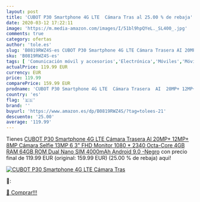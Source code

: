 ```yaml
---
layout: post
title: 'CUBOT P30 Smartphone 4G LTE  Cámara Tras al 25.00 % de rebaja'
date: 2020-03-12 17:22:11
image: 'https://m.media-amazon.com/images/I/51bl9hpQYeL._SL400_.jpg'
comments: true
category: ofertas
author: 'tole.es'
slug: 'B0819RWZ4S-es CUBOT P30 Smartphone 4G LTE Cámara Trasera AI 20MP+ 12MP+...'
sku: 'B0819RWZ4S-es'
tags: [ 'Comunicación móvil y accesorios','Electrónica','Móviles','Móviles y smartphones libres','Smartwatches','Tecnología para vestir','android', ]
actualPrice: 119.99 EUR
currency: EUR
price: 119.99
comparePrice: 159.99 EUR
prodname: 'CUBOT P30 Smartphone 4G LTE  Cámara Trasera  AI  20MP+ 12MP+ 8MP Cámara Selfie 13MP  6 3" FHD Monitor  1080 * 2340  Octa-Core 4GB RAM 64GB ROM Dual Nano SIM 4000mAh Android 9.0 -Negro'
country: 'es'
flag: '🇪🇸'
brand: ''
buyurl: 'https://www.amazon.es/dp/B0819RWZ4S/?tag=tolees-21'
descuento: '25.00'
average: '119.99'
---
```


Tienes [CUBOT P30 Smartphone 4G LTE  Cámara Trasera  AI  20MP+ 12MP+ 8MP Cámara Selfie 13MP  6 3" FHD Monitor  1080 * 2340  Octa-Core 4GB RAM 64GB ROM Dual Nano SIM 4000mAh Android 9.0 -Negro](https://www.amazon.es/dp/B0819RWZ4S/?tag=tolees-21) con precio final de  119.99 EUR (original: 159.99 EUR) (25.00 %  de rebaja) aqui!

[![CUBOT P30 Smartphone 4G LTE  Cámara Tras](https://m.media-amazon.com/images/I/51bl9hpQYeL._SL400_.jpg)](https://www.amazon.es/dp/B0819RWZ4S/?tag=tolees-21)

🔎:


[🛒 Comprar!!!](https://www.amazon.es/dp/B0819RWZ4S/?tag=tolees-21)
